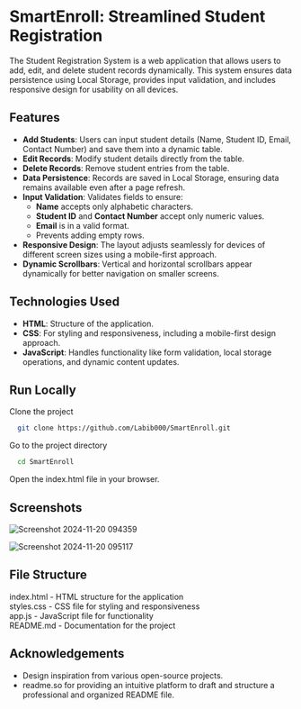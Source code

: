 
# SmartEnroll: Streamlined Student Registration

The Student Registration System is a web application that allows users to add, edit, and delete student records dynamically. This system ensures data persistence using Local Storage, provides input validation, and includes responsive design for usability on all devices.

## Features
  
- **Add Students**: Users can input student details (Name, Student ID, Email, Contact Number) and save them into a dynamic table.  
- **Edit Records**: Modify student details directly from the table.  
- **Delete Records**: Remove student entries from the table.  
- **Data Persistence**: Records are saved in Local Storage, ensuring data remains available even after a page refresh.  
- **Input Validation**: Validates fields to ensure:  
  - **Name** accepts only alphabetic characters.  
  - **Student ID** and **Contact Number** accept only numeric values.  
  - **Email** is in a valid format.  
  - Prevents adding empty rows.  
- **Responsive Design**: The layout adjusts seamlessly for devices of different screen sizes using a mobile-first approach.  
- **Dynamic Scrollbars**: Vertical and horizontal scrollbars appear dynamically for better navigation on smaller screens.  


## Technologies Used

- **HTML**: Structure of the application.  
- **CSS**: For styling and responsiveness, including a mobile-first design approach.  
- **JavaScript**: Handles functionality like form validation, local storage operations, and dynamic content updates.  

## Run Locally

Clone the project

```bash
  git clone https://github.com/Labib000/SmartEnroll.git
```

Go to the project directory

```bash
  cd SmartEnroll
```

Open the index.html file in your browser.


## Screenshots

![Screenshot 2024-11-20 094359](https://github.com/user-attachments/assets/d647a45c-ddad-41ad-85d3-39aca6864c3d)

![Screenshot 2024-11-20 095117](https://github.com/user-attachments/assets/c1015b73-5373-4d74-a5d1-80063c6b1c77)


## File Structure

index.html   -      HTML structure for the application  
styles.css    -     CSS file for styling and responsiveness  
app.js     - JavaScript file for functionality  
README.md      - Documentation for the project  

## Acknowledgements

- Design inspiration from various open-source projects.
- readme.so for providing an intuitive platform to draft and structure a professional and organized README file.

